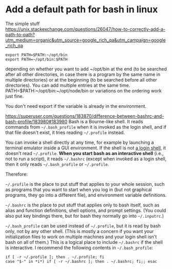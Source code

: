 # Add a default path for bash in linux

The simple stuff   
https://unix.stackexchange.com/questions/26047/how-to-correctly-add-a-path-to-path?utm_medium=organic&utm_source=google_rich_qa&utm_campaign=google_rich_qa
```
export PATH=$PATH:~/opt/bin
export PATH=~/opt/bin:$PATH
```
depending on whether you want to add ~/opt/bin at the end (to be searched after all other directories, in case there is a program by the same name in multiple directories) or at the beginning (to be searched before all other directories).
You can add multiple entries at the same time. PATH=$PATH:~/opt/bin:~/opt/node/bin or variations on the ordering work just fine.

You don't need export if the variable is already in the environment.



https://superuser.com/questions/183870/difference-between-bashrc-and-bash-profile/183980#183980
Bash is a Bourne-like shell. It reads commands from `~/.bash_profile` when it is invoked as the login shell, and if that file doesn't exist, it tries reading `~/.profile` instead.

You can invoke a shell directly at any time, for example by launching a terminal emulator inside a GUI environment. If the shell is not [a login shell](https://unix.stackexchange.com/questions/38175/difference-between-login-shell-and-non-login-shell?utm_medium=organic&utm_source=google_rich_qa&utm_campaign=google_rich_qa), it doesn't read `~/.profile`. **When you start bash as an interactive shell** (i.e., not to run a script), it reads `~/.bashrc` (except when invoked as a login shell, then it only reads `~/.bash_profile` or `~/.profile`.

Therefore:

`~/.profile` is the place to put stuff that applies to your whole session, such as programs that you want to start when you log in (but not graphical programs, they go into a different file), and environment variable definitions.

`~/.bashrc` is the place to put stuff that applies only to bash itself, such as alias and function definitions, shell options, and prompt settings. (You could also put key bindings there, but for bash they normally go into `~/.inputrc`.)

`~/.bash_profile` can be used instead of `~/.profile`, but it is read by bash only, not by any other shell. (This is mostly a concern if you want your initialization files to work on multiple machines and your login shell isn't bash on all of them.) This is a logical place to include `~/.bashrc` if the shell is interactive. I recommend the following contents in `~/.bash_profile`:
```
if [ -r ~/.profile ]; then . ~/.profile; fi
case "$-" in *i*) if [ -r ~/.bashrc ]; then . ~/.bashrc; fi;; esac
```
